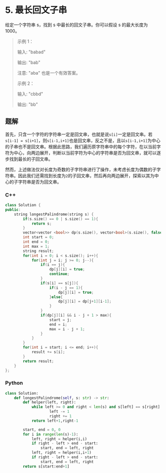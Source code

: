 # 5. 最长回文子串

给定一个字符串 s，找到 s 中最长的回文子串。你可以假设 s 的最大长度为 1000。

> 示例 1：
>
> 输入: "babad"
>
> 输出: "bab"
>
> 注意: "aba" 也是一个有效答案。
>
> 示例 2：
>
> 输入: "cbbd"
>
> 输出: "bb"

## 题解

首先，只含一个字符的字符串一定是回文串，也就是说`s[i]`一定是回文串。若`s[i-1] = s[i+1]`，则`s[i-1,i+1]`也是回文串，反之不是，且以`s[i-1,i+1]`为中心的子串也不是回文串。根据此思路，我们遍历原字符串中的每个字符，在以当前字符为中心，向两边展开，判断以当前字符为中心的字符串是否为回文串，就可以逐步找到最长的子回文串。

然而，上述做法仅对长度为奇数的子字符串进行了操作，未考虑长度为偶数的子字符串。因此我们还需找到长度为`2`的子回文串，然后再向两边展开，探索以其为中心的子字符串是否为回文串。

### C++

```cpp
class Solution {
public:
    string longestPalindrome(string s) {
        if(s.size() == 0 | s.size() == 1){
            return s;
        }
        vector<vector <bool>> dp(s.size(), vector<bool>(s.size(), false));
        int start = 0;
        int end = 0;
        int max = 1;
        string result;
        for(int i = 0; i < s.size(); i++){
            for(int j = i; j >= 0; j--){
                if(i == j){
                    dp[j][i] = true;
                    continue;
                }
                if(s[i] == s[j]){
                    if(i - j == 1){
                        dp[j][i] = true;
                    }else{
                        dp[j][i] = dp[j+1][i-1];
                    }
                }
                if(dp[j][i] && i - j + 1 > max){
                    start = j;
                    end = i;
                    max = i - j + 1;
                }
            }
        }
        for(int i = start; i <= end; i++){
            result += s[i];
        }
        return result;
    }
};

```

### Python

```python
class Solution:
    def longestPalindrome(self, s: str) -> str:
        def helper(left, right):
            while left >= 0 and right < len(s) and s[left] == s[right]:
                    left -= 1
                    right += 1
            return left+1,right-1

        start, end = 0, 0
        for i in range(len(s)-1):
            left, right = helper(i,i)
            if right - left > end - start:
                start, end = left, right
            left, right = helper(i,i+1)
            if right - left > end - start:
                start, end = left, right
        return s[start:end+1]
```
